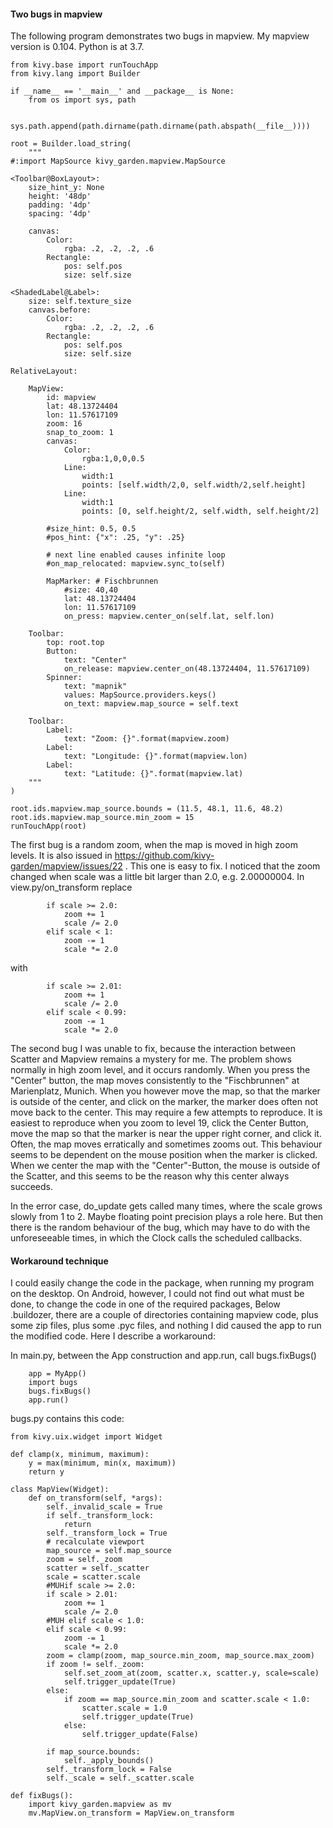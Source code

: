 #### Two bugs in mapview

The following program demonstrates two bugs in mapview. 
My mapview version is 0.104.
Python is at 3.7.

```
from kivy.base import runTouchApp
from kivy.lang import Builder

if __name__ == '__main__' and __package__ is None:
    from os import sys, path

    sys.path.append(path.dirname(path.dirname(path.abspath(__file__))))

root = Builder.load_string(
    """
#:import MapSource kivy_garden.mapview.MapSource

<Toolbar@BoxLayout>:
    size_hint_y: None
    height: '48dp'
    padding: '4dp'
    spacing: '4dp'

    canvas:
        Color:
            rgba: .2, .2, .2, .6
        Rectangle:
            pos: self.pos
            size: self.size

<ShadedLabel@Label>:
    size: self.texture_size
    canvas.before:
        Color:
            rgba: .2, .2, .2, .6
        Rectangle:
            pos: self.pos
            size: self.size

RelativeLayout:

    MapView:
        id: mapview
        lat: 48.13724404
        lon: 11.57617109
        zoom: 16
        snap_to_zoom: 1
        canvas:
            Color: 
                rgba:1,0,0,0.5
            Line:
                width:1
                points: [self.width/2,0, self.width/2,self.height]
            Line:
                width:1
                points: [0, self.height/2, self.width, self.height/2]
        
        #size_hint: 0.5, 0.5
        #pos_hint: {"x": .25, "y": .25}

        # next line enabled causes infinite loop
        #on_map_relocated: mapview.sync_to(self)

        MapMarker: # Fischbrunnen
            #size: 40,40
            lat: 48.13724404
            lon: 11.57617109
            on_press: mapview.center_on(self.lat, self.lon)

    Toolbar:
        top: root.top
        Button:
            text: "Center"
            on_release: mapview.center_on(48.13724404, 11.57617109)
        Spinner:
            text: "mapnik"
            values: MapSource.providers.keys()
            on_text: mapview.map_source = self.text

    Toolbar:
        Label:
            text: "Zoom: {}".format(mapview.zoom)
        Label:
            text: "Longitude: {}".format(mapview.lon)
        Label:
            text: "Latitude: {}".format(mapview.lat)
    """
)

root.ids.mapview.map_source.bounds = (11.5, 48.1, 11.6, 48.2)
root.ids.mapview.map_source.min_zoom = 15
runTouchApp(root)
```

The first bug is a random zoom, when the map is moved in high zoom levels. 
It is also issued in https://github.com/kivy-garden/mapview/issues/22 . 
This one is easy to fix. I noticed that the zoom changed when scale was 
a little bit larger than 2.0, e.g. 2.00000004. In view.py/on_transform replace
```
        if scale >= 2.0:
            zoom += 1
            scale /= 2.0
        elif scale < 1:
            zoom -= 1
            scale *= 2.0
```
with
```
        if scale >= 2.01:
            zoom += 1
            scale /= 2.0
        elif scale < 0.99:
            zoom -= 1
            scale *= 2.0
```
The second bug I was unable to fix, because the interaction 
between Scatter and Mapview remains a mystery for me. The problem shows 
normally in high zoom level, and it occurs randomly. When you press the 
"Center" button, the map moves consistently to the "Fischbrunnen" at 
Marienplatz, Munich. When you however move the map, so that the marker is 
outside of the center, and click on the marker, the marker does often not move 
back to the center. This may require a few attempts to reproduce. It is easiest
to reproduce when you zoom to level 19, click the Center Button, move the map 
so that the marker is near the upper right corner, and click it. Often, the 
map moves erratically and sometimes zooms out. This behaviour seems to be 
dependent on the mouse position when the marker is clicked. When we center 
the map with the "Center"-Button, the mouse is outside of the Scatter,
and this seems to be the reason why this center always succeeds.

In the error case, 
do_update gets called many times, where the scale grows slowly from 1 to 2.
Maybe floating point precision plays a role here. But then there is the random 
behaviour of the bug, which may have to do with the unforeseeable times, 
in which the Clock calls the scheduled callbacks.

#### Workaround technique 
I could easily change the code in the package, when running my program on the desktop. 
On Android, however, I could not find out what must be done, to change 
the code in one of the required packages, Below .buildozer, there are a 
couple of directories containing mapview code, plus some zip files, plus 
some .pyc files, and nothing I did caused the app to run the modified code.
Here I describe a workaround:

In main.py, between the App construction and app.run, call bugs.fixBugs()
```
    app = MyApp()
    import bugs
    bugs.fixBugs()
    app.run()
```    
bugs.py contains this code:
```
from kivy.uix.widget import Widget

def clamp(x, minimum, maximum):
    y = max(minimum, min(x, maximum))
    return y

class MapView(Widget):
    def on_transform(self, *args):
        self._invalid_scale = True
        if self._transform_lock:
            return
        self._transform_lock = True
        # recalculate viewport
        map_source = self.map_source
        zoom = self._zoom
        scatter = self._scatter
        scale = scatter.scale
        #MUHif scale >= 2.0:
        if scale > 2.01:
            zoom += 1
            scale /= 2.0
        #MUH elif scale < 1.0:
        elif scale < 0.99:
            zoom -= 1
            scale *= 2.0
        zoom = clamp(zoom, map_source.min_zoom, map_source.max_zoom)
        if zoom != self._zoom:
            self.set_zoom_at(zoom, scatter.x, scatter.y, scale=scale)
            self.trigger_update(True)
        else:
            if zoom == map_source.min_zoom and scatter.scale < 1.0:
                scatter.scale = 1.0
                self.trigger_update(True)
            else:
                self.trigger_update(False)

        if map_source.bounds:
            self._apply_bounds()
        self._transform_lock = False
        self._scale = self._scatter.scale

def fixBugs():
    import kivy_garden.mapview as mv
    mv.MapView.on_transform = MapView.on_transform

```

 